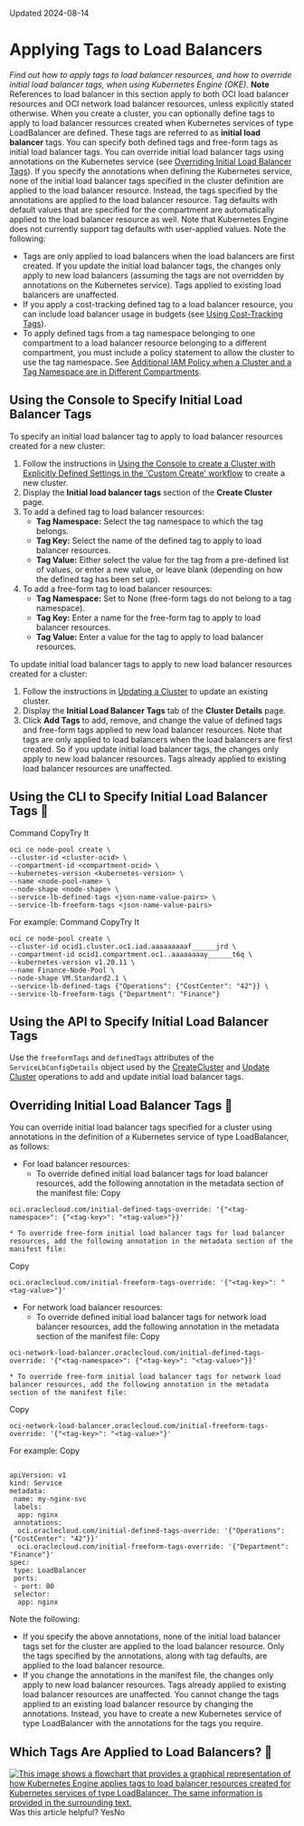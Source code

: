 Updated 2024-08-14
# Applying Tags to Load Balancers
_Find out how to apply tags to load balancer resources, and how to override initial load balancer tags, when using Kubernetes Engine (OKE)._
**Note** References to load balancer in this section apply to both OCI load balancer resources and OCI network load balancer resources, unless explicitly stated otherwise.
When you create a cluster, you can optionally define tags to apply to load balancer resources created when Kubernetes services of type LoadBalancer are defined. These tags are referred to as **initial load balancer** tags. You can specify both defined tags and free-form tags as initial load balancer tags.
You can override initial load balancer tags using annotations on the Kubernetes service (see [Overriding Initial Load Balancer Tags](https://docs.oracle.com/en-us/iaas/Content/ContEng/Tasks/contengtaggingclusterresources_tagging-oke-resources_load-balancer-tags.htm#contengtaggingclusterresources_tagging_oke_resources_load_balancer_tags__load-balancer-tag-override-annotations)). If you specify the annotations when defining the Kubernetes service, none of the initial load balancer tags specified in the cluster definition are applied to the load balancer resource. Instead, the tags specified by the annotations are applied to the load balancer resource.
Tag defaults with default values that are specified for the compartment are automatically applied to the load balancer resource as well. Note that Kubernetes Engine does not currently support tag defaults with user-applied values.
Note the following:
  * Tags are only applied to load balancers when the load balancers are first created. If you update the initial load balancer tags, the changes only apply to new load balancers (assuming the tags are not overridden by annotations on the Kubernetes service). Tags applied to existing load balancers are unaffected.
  * If you apply a cost-tracking defined tag to a load balancer resource, you can include load balancer usage in budgets (see [Using Cost-Tracking Tags](https://docs.oracle.com/iaas/Content/Tagging/Tasks/usingcosttrackingtags.htm)).
  * To apply defined tags from a tag namespace belonging to one compartment to a load balancer resource belonging to a different compartment, you must include a policy statement to allow the cluster to use the tag namespace. See [Additional IAM Policy when a Cluster and a Tag Namespace are in Different Compartments](https://docs.oracle.com/en-us/iaas/Content/ContEng/Tasks/contengtaggingclusterresources_iam-tag-namespace-policy.htm#contengtaggingclusterresources_iam-tag-namespace-policy "Find out about an additional IAM policy you have to create if you want to apply defined tags from a tag namespace belonging to one compartment to cluster-related resources belonging to a different compartment, when using Kubernetes Engine \(OKE\).").


## Using the Console to Specify Initial Load Balancer Tags
To specify an initial load balancer tag to apply to load balancer resources created for a new cluster:
  1. Follow the instructions in [Using the Console to create a Cluster with Explicitly Defined Settings in the 'Custom Create' workflow](https://docs.oracle.com/en-us/iaas/Content/ContEng/Tasks/contengcreatingclusterusingoke_topic-Using_the_Console_to_create_a_Custom_Cluster_with_Explicitly_Defined_Settings.htm#create-custom-cluster "Find out how to use the 'Custom Create' workflow to create a Kubernetes cluster with explicitly defined settings and existing network resources using Kubernetes Engine \(OKE\).") to create a new cluster.
  2. Display the **Initial load balancer tags** section of the **Create Cluster** page.
  3. To add a defined tag to load balancer resources: 
     * **Tag Namespace:** Select the tag namespace to which the tag belongs.
     * **Tag Key:** Select the name of the defined tag to apply to load balancer resources.
     * **Tag Value:** Either select the value for the tag from a pre-defined list of values, or enter a new value, or leave blank (depending on how the defined tag has been set up).
  4. To add a free-form tag to load balancer resources: 
     * **Tag Namespace:** Set to None (free-form tags do not belong to a tag namespace).
     * **Tag Key:** Enter a name for the free-form tag to apply to load balancer resources.
     * **Tag Value:** Enter a value for the tag to apply to load balancer resources.


To update initial load balancer tags to apply to new load balancer resources created for a cluster:
  1. Follow the instructions in [Updating a Cluster](https://docs.oracle.com/en-us/iaas/Content/ContEng/Tasks/update-cluster.htm#update-cluster "Find out how to update a cluster using Kubernetes Engine \(OKE\).") to update an existing cluster.
  2. Display the **Initial Load Balancer Tags** tab of the **Cluster Details** page.
  3. Click **Add Tags** to add, remove, and change the value of defined tags and free-form tags applied to new load balancer resources.
Note that tags are only applied to load balancers when the load balancers are first created. So if you update initial load balancer tags, the changes only apply to new load balancer resources. Tags already applied to existing load balancer resources are unaffected.


## Using the CLI to Specify Initial Load Balancer Tags 🔗 
Command
CopyTry It
```
oci ce node-pool create \
--cluster-id <cluster-ocid> \
--compartment-id <compartment-ocid> \
--kubernetes-version <kubernetes-version> \
--name <node-pool-name> \
--node-shape <node-shape> \
--service-lb-defined-tags <json-name-value-pairs> \
--service-lb-freeform-tags <json-name-value-pairs>
```

For example:
Command
CopyTry It
```
oci ce node-pool create \
--cluster-id ocid1.cluster.oc1.iad.aaaaaaaaaf______jrd \
--compartment-id ocid1.compartment.oc1..aaaaaaaay______t6q \
--kubernetes-version v1.20.11 \
--name Finance-Node-Pool \
--node-shape VM.Standard2.1 \
--service-lb-defined-tags {"Operations": {"CostCenter": "42"}} \
--service-lb-freeform-tags {"Department": "Finance"}
```

## Using the API to Specify Initial Load Balancer Tags
Use the `freeformTags` and `definedTags` attributes of the `ServiceLbConfigDetails` object used by the [CreateCluster](https://docs.oracle.com/iaas/api/#/en/containerengine/latest/Cluster/CreateCluster) and [Update Cluster](https://docs.oracle.com/iaas/api/#/en/containerengine/latest/Cluster/UpdateCluster) operations to add and update initial load balancer tags.
## Overriding Initial Load Balancer Tags 🔗 
You can override initial load balancer tags specified for a cluster using annotations in the definition of a Kubernetes service of type LoadBalancer, as follows:
  * For load balancer resources:
    * To override defined initial load balancer tags for load balancer resources, add the following annotation in the metadata section of the manifest file:
Copy
```
oci.oraclecloud.com/initial-defined-tags-override: '{"<tag-namespace>": {"<tag-key>": "<tag-value>"}}'
```

    * To override free-form initial load balancer tags for load balancer resources, add the following annotation in the metadata section of the manifest file:
Copy
```
oci.oraclecloud.com/initial-freeform-tags-override: '{"<tag-key>": "<tag-value>"}'
```

  * For network load balancer resources:
    * To override defined initial load balancer tags for network load balancer resources, add the following annotation in the metadata section of the manifest file:
Copy
```
oci-network-load-balancer.oraclecloud.com/initial-defined-tags-override: '{"<tag-namespace>": {"<tag-key>": "<tag-value>"}}'
```

    * To override free-form initial load balancer tags for network load balancer resources, add the following annotation in the metadata section of the manifest file:
Copy
```
oci-network-load-balancer.oraclecloud.com/initial-freeform-tags-override: '{"<tag-key>": "<tag-value>"}'
```



For example:
Copy
```

apiVersion: v1
kind: Service
metadata:
 name: my-nginx-svc
 labels:
  app: nginx
 annotations:
  oci.oraclecloud.com/initial-defined-tags-override: '{"Operations": {"CostCenter": "42"}}'
  oci.oraclecloud.com/initial-freeform-tags-override: '{"Department": "Finance"}'
spec:
 type: LoadBalancer
 ports:
 - port: 80
 selector:
  app: nginx
```

Note the following:
  * If you specify the above annotations, none of the initial load balancer tags set for the cluster are applied to the load balancer resource. Only the tags specified by the annotations, along with tag defaults, are applied to the load balancer resource.
  * If you change the annotations in the manifest file, the changes only apply to new load balancer resources. Tags already applied to existing load balancer resources are unaffected. You cannot change the tags applied to an existing load balancer resource by changing the annotations. Instead, you have to create a new Kubernetes service of type LoadBalancer with the annotations for the tags you require.


## Which Tags Are Applied to Load Balancers? 🔗 
[![This image shows a flowchart that provides a graphical representation of how Kubernetes Engine applies tags to load balancer resources created for Kubernetes services of type LoadBalancer. The same information is provided in the surrounding text.](https://docs.oracle.com/en-us/iaas/Content/ContEng/images/conteng-tagging-flowchart-loadbalancers.png)](https://docs.oracle.com/en-us/iaas/Content/ContEng/images/conteng-tagging-flowchart-loadbalancers.png)
Was this article helpful?
YesNo

